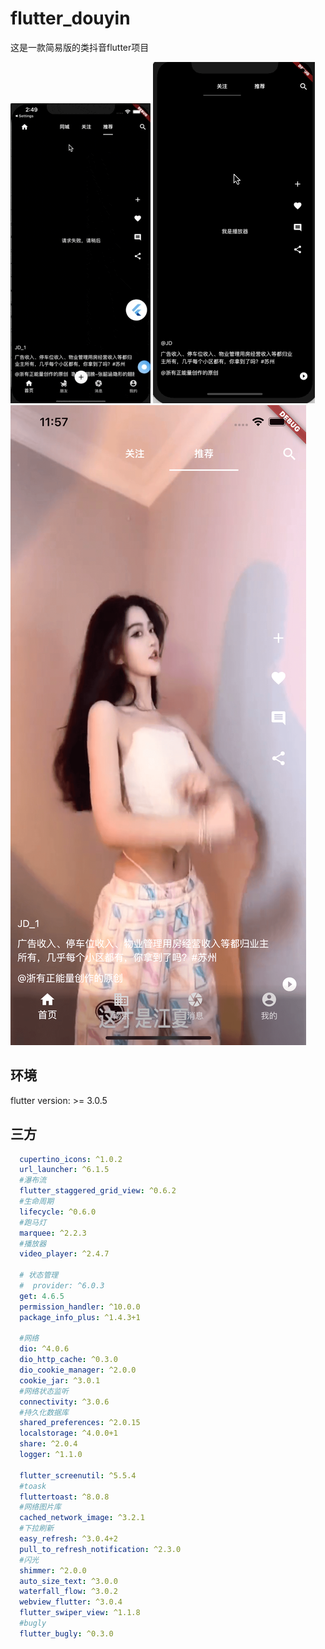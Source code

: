 # flutter_douyin

这是一款简易版的类抖音flutter项目


![demo png](1.gif "demo")
![demo png](2.gif "demo")
![demo png](1.png "demo")


## 环境

flutter version: >= 3.0.5

## 三方

```yaml
  cupertino_icons: ^1.0.2
  url_launcher: ^6.1.5
  #瀑布流
  flutter_staggered_grid_view: ^0.6.2
  #生命周期
  lifecycle: ^0.6.0
  #跑马灯
  marquee: ^2.2.3
  #播放器
  video_player: ^2.4.7
    
  # 状态管理
  #  provider: ^6.0.3
  get: 4.6.5
  permission_handler: ^10.0.0
  package_info_plus: ^1.4.3+1
    
  #网络
  dio: ^4.0.6
  dio_http_cache: ^0.3.0
  dio_cookie_manager: ^2.0.0
  cookie_jar: ^3.0.1
  #网络状态监听
  connectivity: ^3.0.6
  #持久化数据库
  shared_preferences: ^2.0.15
  localstorage: ^4.0.0+1
  share: ^2.0.4
  logger: ^1.1.0
    
  flutter_screenutil: ^5.5.4
  #toask
  fluttertoast: ^8.0.8
  #网络图片库
  cached_network_image: ^3.2.1
  #下拉刷新
  easy_refresh: ^3.0.4+2
  pull_to_refresh_notification: ^2.3.0
  #闪光
  shimmer: ^2.0.0
  auto_size_text: ^3.0.0
  waterfall_flow: ^3.0.2
  webview_flutter: ^3.0.4
  flutter_swiper_view: ^1.1.8
  #bugly
  flutter_bugly: ^0.3.0

```